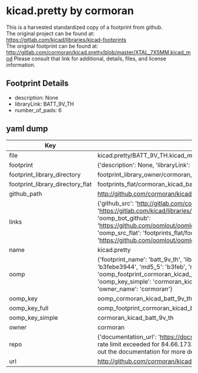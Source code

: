 # kicad.pretty by cormoran  
This is a harvested standardized copy of a footprint from github.  
The original project can be found at:  
https://gitlab.com/kicad/libraries/kicad-footprints  
The original footprint can be found at:
http://gitlab.com/cormoran/kicad.pretty/blob/master/XTAL_7X5MM.kicad_mod
Please consult that link for additional, details, files, and license information.  
## Footprint Details
* description: None  
* libraryLink: BATT_9V_TH  
* number_of_pads: 6  
## yaml dump  
| Key | Value |  
| --- | --- |  
| file | kicad.pretty/BATT_9V_TH.kicad_mod |  
| footprint | {'description': None, 'libraryLink': 'BATT_9V_TH', 'number_of_pads': 6} |  
| footprint_library_directory | footprint_library_owner/cormoran_kicad.pretty |  
| footprint_library_directory_flat | footprints_flat/cormoran_kicad_batt_9v_th/working |  
| github_path | http://github.com/cormoran/kicad.pretty/blob/master/BATT_9V_TH.kicad_mod |  
| links | {'github_src': 'http://gitlab.com/cormoran/kicad.pretty/blob/master/XTAL_7X5MM.kicad_mod', 'github_src_repo': 'https://gitlab.com/kicad/libraries/kicad-footprints', 'oomp_bot': 'footprints/cormoran_kicad_batt_9v_th/working', 'oomp_bot_github': 'https://github.com/oomlout/oomlout_oomp_footprint_bot/tree/main/footprints/cormoran_kicad_batt_9v_th/working', 'oomp_src_flat': 'footprints_flat/footprints_flat/cormoran_kicad_batt_9v_th/working', 'oomp_src_flat_github': 'https://github.com/oomlout/oomlout_oomp_footprint_src/tree/main/footprints_flat/cormoran_kicad_batt_9v_th/working'} |  
| name | kicad.pretty |  
| oomp | {'footprint_name': 'batt_9v_th', 'library_name': 'kicad', 'md5': 'b3febe3944eda130b181a914a262fc49', 'md5_10': 'b3febe3944', 'md5_5': 'b3feb', 'md5_6': 'b3febe', 'oomp_key': 'oomp_cormoran_kicad_batt_9v_th', 'oomp_key_extra': 'oomp_footprint_cormoran_kicad_batt_9v_th', 'oomp_key_full': 'oomp_footprint_cormoran_kicad_batt_9v_th_b3febe', 'oomp_key_simple': 'cormoran_kicad_batt_9v_th', 'original_filename': 'kicad.pretty/BATT_9V_TH.kicad_mod', 'owner_name': 'cormoran'} |  
| oomp_key | oomp_cormoran_kicad_batt_9v_th |  
| oomp_key_full | oomp_footprint_cormoran_kicad_batt_9v_th |  
| oomp_key_simple | cormoran_kicad_batt_9v_th |  
| owner | cormoran |  
| repo | {'documentation_url': 'https://docs.github.com/rest/overview/resources-in-the-rest-api#rate-limiting', 'message': "API rate limit exceeded for 84.66.173.59. (But here's the good news: Authenticated requests get a higher rate limit. Check out the documentation for more details.)"} |  
| url | http://github.com/cormoran/kicad.pretty |  

